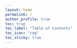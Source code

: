 ```yaml
---
layout: home
permalink: /
author_profile: true
toc: true
toc_label: "Table of Contents"
toc_icon: "cog"
toc_sticky: true
---
```

